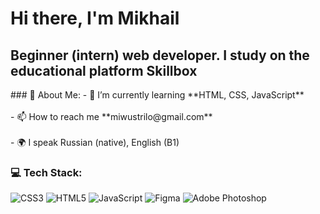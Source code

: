 <h1 align="left">Hi there, I'm Mikhail</h1>

<h2 align="left">Beginner (intern) web developer. I study on the educational platform Skillbox</h2>
### 💫 About Me:
- 🌱 I’m currently learning **HTML, CSS, JavaScript**<br><br>- 📫 How to reach me **miwustrilo@gmail.com**<br><br>- 🌍 I speak Russian (native), English (B1)


### 💻 Tech Stack:
![CSS3](https://img.shields.io/badge/css3-%231572B6.svg?style=flat-square&logo=css3&logoColor=white) ![HTML5](https://img.shields.io/badge/html5-%23E34F26.svg?style=flat-square&logo=html5&logoColor=white) ![JavaScript](https://img.shields.io/badge/javascript-%23323330.svg?style=flat-square&logo=javascript&logoColor=%23F7DF1E) 	![Figma](https://img.shields.io/badge/figma-%23F24E1E.svg?style=flat-square&logo=figma&logoColor=white) ![Adobe Photoshop](https://img.shields.io/badge/adobephotoshop-%2331A8FF.svg?style=flat-square&logo=adobephotoshop&logoColor=white)

